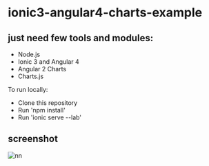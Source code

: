 # ionic3-angular4-charts-example

## just need few tools and modules:
- Node.js
- Ionic 3 and Angular 4
- Angular 2 Charts
- Charts.js

To run locally:
- Clone this repository
- Run 'npm install'
- Run 'ionic serve --lab'

## screenshot

![nn](https://user-images.githubusercontent.com/12325386/29519122-c5b15ace-86ae-11e7-9e08-329e1446b283.JPG)
